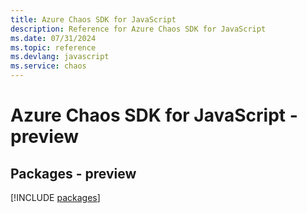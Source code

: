 ```yaml
---
title: Azure Chaos SDK for JavaScript
description: Reference for Azure Chaos SDK for JavaScript
ms.date: 07/31/2024
ms.topic: reference
ms.devlang: javascript
ms.service: chaos
---
```

# Azure Chaos SDK for JavaScript - preview
## Packages - preview
[!INCLUDE [packages](chaos-index.md)]